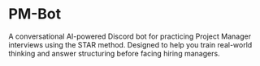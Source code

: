 # PM-Bot
A conversational AI-powered Discord bot for practicing Project Manager interviews using the STAR method. Designed to help you train real-world thinking and answer structuring before facing hiring managers.
